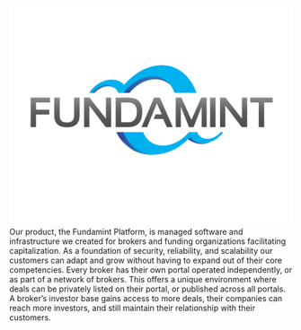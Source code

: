 ![Fundamint Platform](/img/fundamint.svg)
Our product, the Fundamint Platform, is managed software and infrastructure we created for brokers
and funding organizations facilitating capitalization. As a foundation of security, reliability,
and scalability our customers can adapt and grow without having to expand out of their core
competencies. Every broker has their own portal operated independently, or as part of a network
of brokers. This offers a unique environment where deals can be privately listed on their portal,
or published across all portals. A broker’s investor base gains access to more deals, their
companies can reach more investors, and still maintain their relationship with their customers.